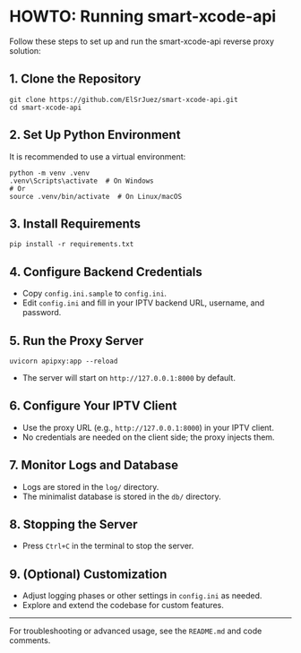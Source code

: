# HOWTO: Running smart-xcode-api

Follow these steps to set up and run the smart-xcode-api reverse proxy solution:

## 1. Clone the Repository

```
git clone https://github.com/ElSrJuez/smart-xcode-api.git
cd smart-xcode-api
```

## 2. Set Up Python Environment

It is recommended to use a virtual environment:

```
python -m venv .venv
.venv\Scripts\activate  # On Windows
# Or
source .venv/bin/activate  # On Linux/macOS
```

## 3. Install Requirements

```
pip install -r requirements.txt
```

## 4. Configure Backend Credentials

- Copy `config.ini.sample` to `config.ini`.
- Edit `config.ini` and fill in your IPTV backend URL, username, and password.

## 5. Run the Proxy Server

```
uvicorn apipxy:app --reload
```

- The server will start on `http://127.0.0.1:8000` by default.

## 6. Configure Your IPTV Client

- Use the proxy URL (e.g., `http://127.0.0.1:8000`) in your IPTV client.
- No credentials are needed on the client side; the proxy injects them.

## 7. Monitor Logs and Database

- Logs are stored in the `log/` directory.
- The minimalist database is stored in the `db/` directory.

## 8. Stopping the Server

- Press `Ctrl+C` in the terminal to stop the server.

## 9. (Optional) Customization

- Adjust logging phases or other settings in `config.ini` as needed.
- Explore and extend the codebase for custom features.

---

For troubleshooting or advanced usage, see the `README.md` and code comments.
